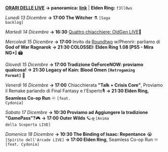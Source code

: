 <b><u>ORARI DELLE LIVE</u></b>
<b>→ panoramica: <a href="https://trello.com/b/iKwdSGf3/sabaku">link</a></b> | <b>Elden Ring:</b> <code>f3ll0ws</code>

<i>Lunedì 13 Dicembre</i>
<b>→ 17:00 The Witcher</b> ⚗️ <code>[Saga backlog]</code>

<i>Martedì 14 Dicembre</i>
<b>→ 16:30</b> <a href="https://www.twitch.tv/oldgenproject">Quattro chiacchiere: OldGen LIVE</a>💬 

<i>Mercoledì 15 Dicembre</i>
<b>→ 17:00</b> Invito da <a href="https://www.twitch.tv/roundtwotwitch"> Roundtwo</a> w/Phenrir: parliamo di <b>God of War Ragnarok</b>
<b>→ 21:30 COLOSSEI: Elden Ring 1.08 [PS5 - Mira NG+]</b> 🏟
     
<i>Giovedì 15 Dicembre</i>
<b>→ 17:00 Tradizione GeForceNOW: proviamo qualcosa! </b>
<b>→ 21:30 Legacy of Kain: Blood Omen <code>[Retrogaming Format]</code> 🧛</b>

<i>Venerdì 16 Dicembre</i>
<b>→ 17:00</b> Chiacchierata <b>"Talk + Crisis Core"</b>,  Proviamo il Remake parlando di Final Fantasy e l'Esperto🎙
<b>→ 21:30 Elden Ring, Seamless Co-op Run</b> ♾️ <code>[feat. Cydonia]</code>

<i>Sabato 17 Dicembre</i>
<b>→ 10:30 Proviamo ad Aggiungere la tradizione "GamePass"?</b>🎮
<b>→ 17:00 Outer Wilds</b> 🪐🛸<code>[Anima della Scoperta LIVE]</code>

<i>Domenica 18 Dicembre</i>
<b>→ 10:30 The Binding of Isaac: Repentance</b> 😭<code>[Spirito dell'Arcade LIVE]</code>
<b>→ 17:00 Elden Ring</b>, Seamless Co-op Run ♾️ <code>[feat. Cydonia]</code>
